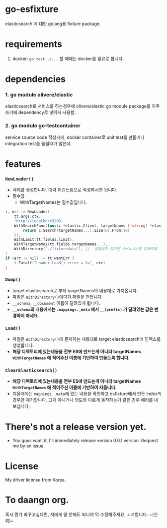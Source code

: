 # go-esfixture
elasticsearch 에 대한 golang용 fixture package.

# requirements
1. docker:  `go test ./...` 할 때에는 docker를 필요로 합니다.

# dependencies

### 1. go module olivere/elastic
elasticsearch로 서비스를 하는경우에 olivere/elastic go module package를 자주 쓰기에 dependency로 넣어서 사용함.

### 2. go module go-testcontainer
service source code 작성시에, docker container로 unit test를 만들거나 integration test를 돌릴때가 많은데

# features

### `NewLoader()`

- 객체를 생성합니다. 대략 이런느낌으로 작성하시면 됩니다.
- 필수값
  - WithTargetNames는 필수값입니다.
``` go
l, err := NewLoader(
    tt.args.ctx,
    "http://localhost9200,
    WithSearchFunc(func(c *elastic.Client, targetNames []string) *elastic.SearchService {
        return c.Search(targetNames...).Size(0).From(10)
    }),
    WithLimit(tt.fields.limit),
    WithTargetNames(tt.fields.targetNames...),
    WithDirectory("./fixturedata"), //  설정하지 않으면 default의 디렉토리 `./testdata/esfixtures`
)
if (err != nil) != tt.wantErr {
    t.Fatalf("Loader.Load() error = %v", err)
}
```

### `Dump()`

- target elasticsearch로 부터 targetNames의 내용대로 가져옵니다.
- 파일은 `WithDirectory()`에다가 파일을 만듭니다
- `__schema`, `__document` 이름이 달려있게 됩니다.
- **`__schema`의 내용에서는 `.mappings._meta` 에서 `__(prefix)` 가 달려있는 값은 변경하지 마세요.**

### `Load()`

- 파일은 `WithDirectory()`에 존재하는 내용대로 target elasticsearch에 인덱스를 생성합니다.
- **해당 디렉토리에 있는내용을 전부 ES에 만드는게 아니라 targetNames `WithTargetNames` 에 적어주신 이름에 기반하여 만들도록 합니다.**

### `ClearElasticsearch()`

- **해당 디렉토리에 있는내용을 전부 ES에 만드는게 아니라 targetNames `WithTargetNames` 에 적어주신 이름에 기반하여 지웁니다.**
-  지울때에는 `mappings._meta`에 있는 내용을 확인하고 esfixture에서 만든 index의 경우만 제거합니다. 그게 아니거나 의도와 다르게 동작하는거 같은 경우 에러를 내보냅니다.


# There's not a release version yet.
- You guys want it, I'll immediately release version 0.0.1 version. Request me by an issue.

# License
My driver license from Korea.

# To daangn org.
혹시 뭔가 바꾸고싶다면, 저에게 말 안해도 되니까 막 수정해주세요. ㅅㄹ합니다. ~(신뢰)~

